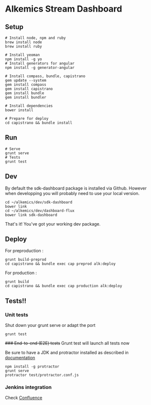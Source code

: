 Alkemics Stream Dashboard
=========================

## Setup

```
# Install node, npm and ruby
brew install node
brew install ruby

# Install yeoman
npm install -g yo
# Install generators for angular
npm install -g generator-angular

# Install compass, bundle, capistrano
gem update --system
gem install compass
gem install capistrano
gem install bundle
gem install bundler

# Install dependencies
bower install

# Prepare for deploy
cd capistrano && bundle install
```

## Run

```
# Serve
grunt serve
# Tests
grunt test
```

## Dev

By default the sdk-dashboard package is installed via Github.
However when developping you will probably need to use your local version.

```
cd ~/alkemics/dev/sdk-dashboard
bower link
cd ~/alkemics/dev/dashboard-flux
bower link sdk-dashboard
```

That's it! You've got your working dev package.

## Deploy

For preproduction :

```
grunt build-preprod
cd capistrano && bundle exec cap preprod alk:deploy
```

For production :

```
grunt build
cd capistrano && bundle exec cap production alk:deploy
```

## Tests!!

### Unit tests

Shut down your grunt serve or adapt the port

```
grunt test
```

~~### End-to-end (E2E) tests~~
Grunt test will launch all tests now

Be sure to have a JDK and protractor installed as described in [documentation](http://angular.github.io/protractor/#/)

```
npm install -g protractor
grunt serve
protractor test/protractor.conf.js
```

### Jenkins integration

Check [Confluence](https://alkemics.atlassian.net/wiki/display/ITH/How+to+setup+Jenkins+for+the+frontend)
